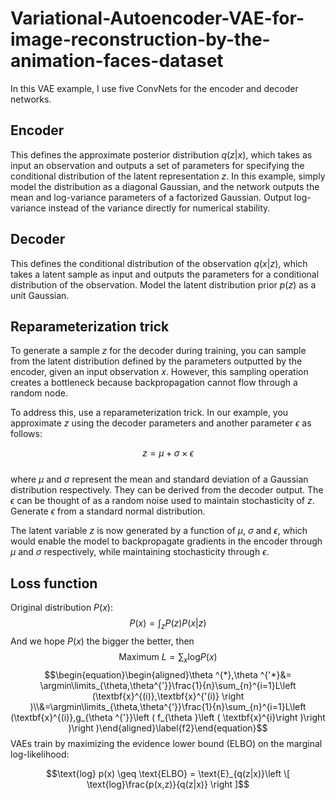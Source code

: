 # Variational-Autoencoder-VAE-for-image-reconstruction-by-the-animation-faces-dataset

In this VAE example, I use five ConvNets for the encoder and decoder networks. 
## Encoder
This defines the approximate posterior distribution $q(z|x)$, which takes as input an observation and outputs a set of parameters for specifying the conditional distribution of the latent representation $z$. In this example, simply model the distribution as a diagonal Gaussian, and the network outputs the mean and log-variance parameters of a factorized Gaussian. Output log-variance instead of the variance directly for numerical stability.
## Decoder
This defines the conditional distribution of the observation $q(x|z)$, which takes a latent sample  as input and outputs the parameters for a conditional distribution of the observation. Model the latent distribution prior $p(z)$ as a unit Gaussian.
## Reparameterization trick
To generate a sample $z$ for the decoder during training, you can sample from the latent distribution defined by the parameters outputted by the encoder, given an input observation $x$. However, this sampling operation creates a bottleneck because backpropagation cannot flow through a random node.

To address this, use a reparameterization trick. In our example, you approximate $z$ using the decoder parameters and another parameter $\epsilon$ as follows:

$$z = \mu + \sigma \times \epsilon$$\
where $\mu$ and $\sigma$ represent the mean and standard deviation of a Gaussian distribution respectively. They can be derived from the decoder output. The $\epsilon$ can be thought of as a random noise used to maintain stochasticity of $z$. Generate $\epsilon$ from a standard normal distribution.

The latent variable $z$ is now generated by a function of $\mu$, $\sigma$ and $\epsilon$, which would enable the model to backpropagate gradients in the encoder through $\mu$ and $\sigma$ respectively, while maintaining stochasticity through $\epsilon$.
## Loss function
Original distribution $P(x)$:
$$P(x) = \int_{z} P(z)P(x|z)$$
And we hope $P(x)$ the bigger the better, then
$$\text{Maximum} \ L = \sum_{x} \text{log}P(x)$$
$$\begin{equation}\begin{aligned}\theta ^{*},\theta ^{'*}&= \argmin\limits_{\theta,\theta^{'}}\frac{1}{n}\sum_{n}^{i=1}L\left (\textbf{x}^{(i)},\textbf{x}^{'(i)}  \right )\\&=\argmin\limits_{\theta,\theta^{'}}\frac{1}{n}\sum_{n}^{i=1}L\left (\textbf{x}^{(i)},g_{\theta ^{'}}\left ( f_{\theta }\left ( \textbf{x}^{i}\right )\right )\right )\end{aligned}\label{f2}\end{equation}$$
VAEs train by maximizing the evidence lower bound (ELBO) on the marginal log-likelihood:

$$\text{log} p(x) \geq \text{ELBO} = \text{E}_{q(z|x)}\left \[ \text{log}\frac{p(x,z)}{q(z|x)} \right ]$$
